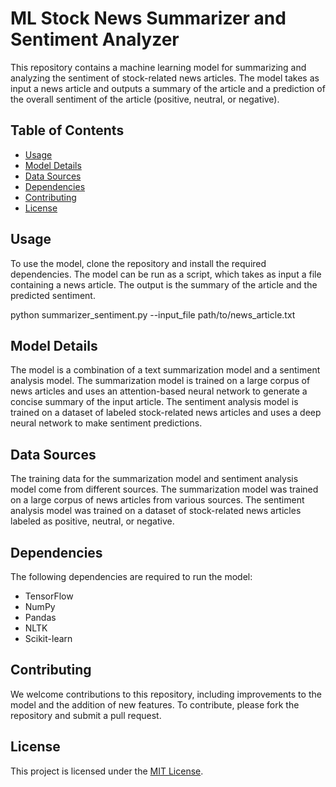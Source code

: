 # ML Stock News Summarizer and Sentiment Analyzer

This repository contains a machine learning model for summarizing and analyzing the sentiment of stock-related news articles. The model takes as input a news article and outputs a summary of the article and a prediction of the overall sentiment of the article (positive, neutral, or negative).

## Table of Contents

- [Usage](#usage)
- [Model Details](#model-details)
- [Data Sources](#data-sources)
- [Dependencies](#dependencies)
- [Contributing](#contributing)
- [License](#license)

## Usage

To use the model, clone the repository and install the required dependencies. The model can be run as a script, which takes as input a file containing a news article. The output is the summary of the article and the predicted sentiment.

python summarizer_sentiment.py --input_file path/to/news_article.txt


## Model Details

The model is a combination of a text summarization model and a sentiment analysis model. The summarization model is trained on a large corpus of news articles and uses an attention-based neural network to generate a concise summary of the input article. The sentiment analysis model is trained on a dataset of labeled stock-related news articles and uses a deep neural network to make sentiment predictions.

## Data Sources

The training data for the summarization model and sentiment analysis model come from different sources. The summarization model was trained on a large corpus of news articles from various sources. The sentiment analysis model was trained on a dataset of stock-related news articles labeled as positive, neutral, or negative.

## Dependencies

The following dependencies are required to run the model:

- TensorFlow
- NumPy
- Pandas
- NLTK
- Scikit-learn

## Contributing

We welcome contributions to this repository, including improvements to the model and the addition of new features. To contribute, please fork the repository and submit a pull request.

## License

This project is licensed under the [MIT License](LICENSE).


